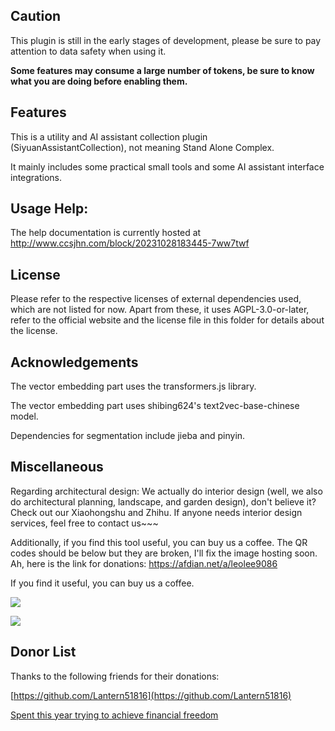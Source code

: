 ## Caution

This plugin is still in the early stages of development, please be sure to pay attention to data safety when using it.

**Some features may consume a large number of tokens, be sure to know what you are doing before enabling them.**

## Features

This is a utility and AI assistant collection plugin (SiyuanAssistantCollection), not meaning Stand Alone Complex.

It mainly includes some practical small tools and some AI assistant interface integrations.

## Usage Help:

The help documentation is currently hosted at http://www.ccsjhn.com/block/20231028183445-7ww7twf

## License

Please refer to the respective licenses of external dependencies used, which are not listed for now.
Apart from these, it uses AGPL-3.0-or-later, refer to the official website and the license file in this folder for details about the license.


## Acknowledgements

The vector embedding part uses the transformers.js library.

The vector embedding part uses shibing624's text2vec-base-chinese model.

Dependencies for segmentation include jieba and pinyin.

## Miscellaneous

Regarding architectural design: We actually do interior design (well, we also do architectural planning, landscape, and garden design), don't believe it? Check out our Xiaohongshu and Zhihu. If anyone needs interior design services, feel free to contact us~~~

Additionally, if you find this tool useful, you can buy us a coffee. The QR codes should be below but they are broken, I'll fix the image hosting soon. Ah, here is the link for donations: https://afdian.net/a/leolee9086


If you find it useful, you can buy us a coffee.

![](https://ccds-1300128285.cos.ap-guangzhou.myqcloud.com/%E5%BE%AE%E4%BF%A1%E6%94%B6%E6%AC%BE%E7%A0%811.jpg)

![](https://ccds-1300128285.cos.ap-guangzhou.myqcloud.com/%E6%94%AF%E4%BB%98%E5%AE%9D%E6%94%B6%E6%AC%BE%E7%A0%811.jpg)

## Donor List

Thanks to the following friends for their donations:

[https://github.com/Lantern51816](https://github.com/Lantern51816)

[Spent this year trying to achieve financial freedom](https://2596981615@qq.com)
